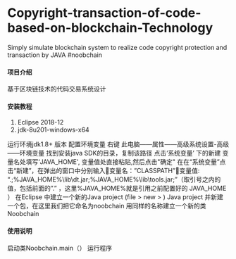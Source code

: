 # Copyright-transaction-of-code-based-on-blockchain-Technology
Simply simulate blockchain system to realize code copyright protection and transaction by JAVA
#noobchain

#### 项目介绍
基于区块链技术的代码交易系统设计

#### 安装教程

1. Eclipse 2018-12
2. jdk-8u201-windows-x64

运行环境jdk1.8+ 版本
配置环境变量
右键 此电脑——属性——高级系统设置-高级
——环境变量
找到安装java SDK的目录，复制该路径
点击‘系统变量’ 下的新建
变量名处填写‘JAVA_HOME', 变量值处直接粘贴,然后点击"确定"
在在“系统变量”点击“新建”，在弹出的窗口中分别输入变量名：”CLASSPATH”变量值: “.;%JAVA_HOME%\lib\dt.jar;%JAVA_HOME%\lib\tools.jar;”（取引号之内的值，包括前面的”.” ，这里%JAVA_HOME%就是引用之前配置好的 JAVA_HOME ）
在Eclipse 中建立一个新的Java project
(file > new > ) Java project
并新建一个包，在这里我们把它命名为noobchain
用同样的名称建立一个新的类Noobchain



#### 使用说明

启动类Noobchain.main（） 运行程序
